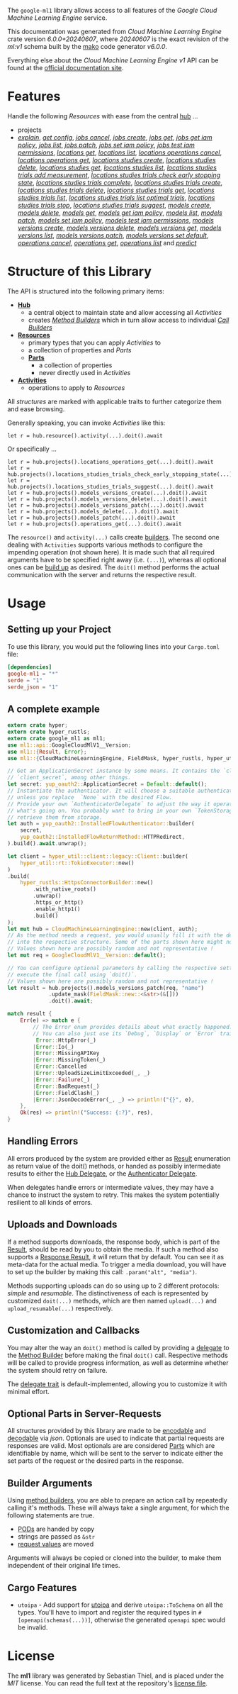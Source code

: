 <!---
DO NOT EDIT !
This file was generated automatically from 'src/generator/templates/api/README.md.mako'
DO NOT EDIT !
-->
The `google-ml1` library allows access to all features of the *Google Cloud Machine Learning Engine* service.

This documentation was generated from *Cloud Machine Learning Engine* crate version *6.0.0+20240607*, where *20240607* is the exact revision of the *ml:v1* schema built by the [mako](http://www.makotemplates.org/) code generator *v6.0.0*.

Everything else about the *Cloud Machine Learning Engine* *v1* API can be found at the
[official documentation site](https://cloud.google.com/ml/).
# Features

Handle the following *Resources* with ease from the central [hub](https://docs.rs/google-ml1/6.0.0+20240607/google_ml1/CloudMachineLearningEngine) ...

* projects
 * [*explain*](https://docs.rs/google-ml1/6.0.0+20240607/google_ml1/api::ProjectExplainCall), [*get config*](https://docs.rs/google-ml1/6.0.0+20240607/google_ml1/api::ProjectGetConfigCall), [*jobs cancel*](https://docs.rs/google-ml1/6.0.0+20240607/google_ml1/api::ProjectJobCancelCall), [*jobs create*](https://docs.rs/google-ml1/6.0.0+20240607/google_ml1/api::ProjectJobCreateCall), [*jobs get*](https://docs.rs/google-ml1/6.0.0+20240607/google_ml1/api::ProjectJobGetCall), [*jobs get iam policy*](https://docs.rs/google-ml1/6.0.0+20240607/google_ml1/api::ProjectJobGetIamPolicyCall), [*jobs list*](https://docs.rs/google-ml1/6.0.0+20240607/google_ml1/api::ProjectJobListCall), [*jobs patch*](https://docs.rs/google-ml1/6.0.0+20240607/google_ml1/api::ProjectJobPatchCall), [*jobs set iam policy*](https://docs.rs/google-ml1/6.0.0+20240607/google_ml1/api::ProjectJobSetIamPolicyCall), [*jobs test iam permissions*](https://docs.rs/google-ml1/6.0.0+20240607/google_ml1/api::ProjectJobTestIamPermissionCall), [*locations get*](https://docs.rs/google-ml1/6.0.0+20240607/google_ml1/api::ProjectLocationGetCall), [*locations list*](https://docs.rs/google-ml1/6.0.0+20240607/google_ml1/api::ProjectLocationListCall), [*locations operations cancel*](https://docs.rs/google-ml1/6.0.0+20240607/google_ml1/api::ProjectLocationOperationCancelCall), [*locations operations get*](https://docs.rs/google-ml1/6.0.0+20240607/google_ml1/api::ProjectLocationOperationGetCall), [*locations studies create*](https://docs.rs/google-ml1/6.0.0+20240607/google_ml1/api::ProjectLocationStudyCreateCall), [*locations studies delete*](https://docs.rs/google-ml1/6.0.0+20240607/google_ml1/api::ProjectLocationStudyDeleteCall), [*locations studies get*](https://docs.rs/google-ml1/6.0.0+20240607/google_ml1/api::ProjectLocationStudyGetCall), [*locations studies list*](https://docs.rs/google-ml1/6.0.0+20240607/google_ml1/api::ProjectLocationStudyListCall), [*locations studies trials add measurement*](https://docs.rs/google-ml1/6.0.0+20240607/google_ml1/api::ProjectLocationStudyTrialAddMeasurementCall), [*locations studies trials check early stopping state*](https://docs.rs/google-ml1/6.0.0+20240607/google_ml1/api::ProjectLocationStudyTrialCheckEarlyStoppingStateCall), [*locations studies trials complete*](https://docs.rs/google-ml1/6.0.0+20240607/google_ml1/api::ProjectLocationStudyTrialCompleteCall), [*locations studies trials create*](https://docs.rs/google-ml1/6.0.0+20240607/google_ml1/api::ProjectLocationStudyTrialCreateCall), [*locations studies trials delete*](https://docs.rs/google-ml1/6.0.0+20240607/google_ml1/api::ProjectLocationStudyTrialDeleteCall), [*locations studies trials get*](https://docs.rs/google-ml1/6.0.0+20240607/google_ml1/api::ProjectLocationStudyTrialGetCall), [*locations studies trials list*](https://docs.rs/google-ml1/6.0.0+20240607/google_ml1/api::ProjectLocationStudyTrialListCall), [*locations studies trials list optimal trials*](https://docs.rs/google-ml1/6.0.0+20240607/google_ml1/api::ProjectLocationStudyTrialListOptimalTrialCall), [*locations studies trials stop*](https://docs.rs/google-ml1/6.0.0+20240607/google_ml1/api::ProjectLocationStudyTrialStopCall), [*locations studies trials suggest*](https://docs.rs/google-ml1/6.0.0+20240607/google_ml1/api::ProjectLocationStudyTrialSuggestCall), [*models create*](https://docs.rs/google-ml1/6.0.0+20240607/google_ml1/api::ProjectModelCreateCall), [*models delete*](https://docs.rs/google-ml1/6.0.0+20240607/google_ml1/api::ProjectModelDeleteCall), [*models get*](https://docs.rs/google-ml1/6.0.0+20240607/google_ml1/api::ProjectModelGetCall), [*models get iam policy*](https://docs.rs/google-ml1/6.0.0+20240607/google_ml1/api::ProjectModelGetIamPolicyCall), [*models list*](https://docs.rs/google-ml1/6.0.0+20240607/google_ml1/api::ProjectModelListCall), [*models patch*](https://docs.rs/google-ml1/6.0.0+20240607/google_ml1/api::ProjectModelPatchCall), [*models set iam policy*](https://docs.rs/google-ml1/6.0.0+20240607/google_ml1/api::ProjectModelSetIamPolicyCall), [*models test iam permissions*](https://docs.rs/google-ml1/6.0.0+20240607/google_ml1/api::ProjectModelTestIamPermissionCall), [*models versions create*](https://docs.rs/google-ml1/6.0.0+20240607/google_ml1/api::ProjectModelVersionCreateCall), [*models versions delete*](https://docs.rs/google-ml1/6.0.0+20240607/google_ml1/api::ProjectModelVersionDeleteCall), [*models versions get*](https://docs.rs/google-ml1/6.0.0+20240607/google_ml1/api::ProjectModelVersionGetCall), [*models versions list*](https://docs.rs/google-ml1/6.0.0+20240607/google_ml1/api::ProjectModelVersionListCall), [*models versions patch*](https://docs.rs/google-ml1/6.0.0+20240607/google_ml1/api::ProjectModelVersionPatchCall), [*models versions set default*](https://docs.rs/google-ml1/6.0.0+20240607/google_ml1/api::ProjectModelVersionSetDefaultCall), [*operations cancel*](https://docs.rs/google-ml1/6.0.0+20240607/google_ml1/api::ProjectOperationCancelCall), [*operations get*](https://docs.rs/google-ml1/6.0.0+20240607/google_ml1/api::ProjectOperationGetCall), [*operations list*](https://docs.rs/google-ml1/6.0.0+20240607/google_ml1/api::ProjectOperationListCall) and [*predict*](https://docs.rs/google-ml1/6.0.0+20240607/google_ml1/api::ProjectPredictCall)




# Structure of this Library

The API is structured into the following primary items:

* **[Hub](https://docs.rs/google-ml1/6.0.0+20240607/google_ml1/CloudMachineLearningEngine)**
    * a central object to maintain state and allow accessing all *Activities*
    * creates [*Method Builders*](https://docs.rs/google-ml1/6.0.0+20240607/google_ml1/common::MethodsBuilder) which in turn
      allow access to individual [*Call Builders*](https://docs.rs/google-ml1/6.0.0+20240607/google_ml1/common::CallBuilder)
* **[Resources](https://docs.rs/google-ml1/6.0.0+20240607/google_ml1/common::Resource)**
    * primary types that you can apply *Activities* to
    * a collection of properties and *Parts*
    * **[Parts](https://docs.rs/google-ml1/6.0.0+20240607/google_ml1/common::Part)**
        * a collection of properties
        * never directly used in *Activities*
* **[Activities](https://docs.rs/google-ml1/6.0.0+20240607/google_ml1/common::CallBuilder)**
    * operations to apply to *Resources*

All *structures* are marked with applicable traits to further categorize them and ease browsing.

Generally speaking, you can invoke *Activities* like this:

```Rust,ignore
let r = hub.resource().activity(...).doit().await
```

Or specifically ...

```ignore
let r = hub.projects().locations_operations_get(...).doit().await
let r = hub.projects().locations_studies_trials_check_early_stopping_state(...).doit().await
let r = hub.projects().locations_studies_trials_suggest(...).doit().await
let r = hub.projects().models_versions_create(...).doit().await
let r = hub.projects().models_versions_delete(...).doit().await
let r = hub.projects().models_versions_patch(...).doit().await
let r = hub.projects().models_delete(...).doit().await
let r = hub.projects().models_patch(...).doit().await
let r = hub.projects().operations_get(...).doit().await
```

The `resource()` and `activity(...)` calls create [builders][builder-pattern]. The second one dealing with `Activities`
supports various methods to configure the impending operation (not shown here). It is made such that all required arguments have to be
specified right away (i.e. `(...)`), whereas all optional ones can be [build up][builder-pattern] as desired.
The `doit()` method performs the actual communication with the server and returns the respective result.

# Usage

## Setting up your Project

To use this library, you would put the following lines into your `Cargo.toml` file:

```toml
[dependencies]
google-ml1 = "*"
serde = "1"
serde_json = "1"
```

## A complete example

```Rust
extern crate hyper;
extern crate hyper_rustls;
extern crate google_ml1 as ml1;
use ml1::api::GoogleCloudMlV1__Version;
use ml1::{Result, Error};
use ml1::{CloudMachineLearningEngine, FieldMask, hyper_rustls, hyper_util, yup_oauth2};

// Get an ApplicationSecret instance by some means. It contains the `client_id` and
// `client_secret`, among other things.
let secret: yup_oauth2::ApplicationSecret = Default::default();
// Instantiate the authenticator. It will choose a suitable authentication flow for you,
// unless you replace  `None` with the desired Flow.
// Provide your own `AuthenticatorDelegate` to adjust the way it operates and get feedback about
// what's going on. You probably want to bring in your own `TokenStorage` to persist tokens and
// retrieve them from storage.
let auth = yup_oauth2::InstalledFlowAuthenticator::builder(
    secret,
    yup_oauth2::InstalledFlowReturnMethod::HTTPRedirect,
).build().await.unwrap();

let client = hyper_util::client::legacy::Client::builder(
    hyper_util::rt::TokioExecutor::new()
)
.build(
    hyper_rustls::HttpsConnectorBuilder::new()
        .with_native_roots()
        .unwrap()
        .https_or_http()
        .enable_http1()
        .build()
);
let mut hub = CloudMachineLearningEngine::new(client, auth);
// As the method needs a request, you would usually fill it with the desired information
// into the respective structure. Some of the parts shown here might not be applicable !
// Values shown here are possibly random and not representative !
let mut req = GoogleCloudMlV1__Version::default();

// You can configure optional parameters by calling the respective setters at will, and
// execute the final call using `doit()`.
// Values shown here are possibly random and not representative !
let result = hub.projects().models_versions_patch(req, "name")
             .update_mask(FieldMask::new::<&str>(&[]))
             .doit().await;

match result {
    Err(e) => match e {
        // The Error enum provides details about what exactly happened.
        // You can also just use its `Debug`, `Display` or `Error` traits
         Error::HttpError(_)
        |Error::Io(_)
        |Error::MissingAPIKey
        |Error::MissingToken(_)
        |Error::Cancelled
        |Error::UploadSizeLimitExceeded(_, _)
        |Error::Failure(_)
        |Error::BadRequest(_)
        |Error::FieldClash(_)
        |Error::JsonDecodeError(_, _) => println!("{}", e),
    },
    Ok(res) => println!("Success: {:?}", res),
}

```
## Handling Errors

All errors produced by the system are provided either as [Result](https://docs.rs/google-ml1/6.0.0+20240607/google_ml1/common::Result) enumeration as return value of
the doit() methods, or handed as possibly intermediate results to either the
[Hub Delegate](https://docs.rs/google-ml1/6.0.0+20240607/google_ml1/common::Delegate), or the [Authenticator Delegate](https://docs.rs/yup-oauth2/*/yup_oauth2/trait.AuthenticatorDelegate.html).

When delegates handle errors or intermediate values, they may have a chance to instruct the system to retry. This
makes the system potentially resilient to all kinds of errors.

## Uploads and Downloads
If a method supports downloads, the response body, which is part of the [Result](https://docs.rs/google-ml1/6.0.0+20240607/google_ml1/common::Result), should be
read by you to obtain the media.
If such a method also supports a [Response Result](https://docs.rs/google-ml1/6.0.0+20240607/google_ml1/common::ResponseResult), it will return that by default.
You can see it as meta-data for the actual media. To trigger a media download, you will have to set up the builder by making
this call: `.param("alt", "media")`.

Methods supporting uploads can do so using up to 2 different protocols:
*simple* and *resumable*. The distinctiveness of each is represented by customized
`doit(...)` methods, which are then named `upload(...)` and `upload_resumable(...)` respectively.

## Customization and Callbacks

You may alter the way an `doit()` method is called by providing a [delegate](https://docs.rs/google-ml1/6.0.0+20240607/google_ml1/common::Delegate) to the
[Method Builder](https://docs.rs/google-ml1/6.0.0+20240607/google_ml1/common::CallBuilder) before making the final `doit()` call.
Respective methods will be called to provide progress information, as well as determine whether the system should
retry on failure.

The [delegate trait](https://docs.rs/google-ml1/6.0.0+20240607/google_ml1/common::Delegate) is default-implemented, allowing you to customize it with minimal effort.

## Optional Parts in Server-Requests

All structures provided by this library are made to be [encodable](https://docs.rs/google-ml1/6.0.0+20240607/google_ml1/common::RequestValue) and
[decodable](https://docs.rs/google-ml1/6.0.0+20240607/google_ml1/common::ResponseResult) via *json*. Optionals are used to indicate that partial requests are responses
are valid.
Most optionals are are considered [Parts](https://docs.rs/google-ml1/6.0.0+20240607/google_ml1/common::Part) which are identifiable by name, which will be sent to
the server to indicate either the set parts of the request or the desired parts in the response.

## Builder Arguments

Using [method builders](https://docs.rs/google-ml1/6.0.0+20240607/google_ml1/common::CallBuilder), you are able to prepare an action call by repeatedly calling it's methods.
These will always take a single argument, for which the following statements are true.

* [PODs][wiki-pod] are handed by copy
* strings are passed as `&str`
* [request values](https://docs.rs/google-ml1/6.0.0+20240607/google_ml1/common::RequestValue) are moved

Arguments will always be copied or cloned into the builder, to make them independent of their original life times.

[wiki-pod]: http://en.wikipedia.org/wiki/Plain_old_data_structure
[builder-pattern]: http://en.wikipedia.org/wiki/Builder_pattern
[google-go-api]: https://github.com/google/google-api-go-client

## Cargo Features

* `utoipa` - Add support for [utoipa](https://crates.io/crates/utoipa) and derive `utoipa::ToSchema` on all
the types. You'll have to import and register the required types in `#[openapi(schemas(...))]`, otherwise the
generated `openapi` spec would be invalid.


# License
The **ml1** library was generated by Sebastian Thiel, and is placed
under the *MIT* license.
You can read the full text at the repository's [license file][repo-license].

[repo-license]: https://github.com/Byron/google-apis-rsblob/main/LICENSE.md

